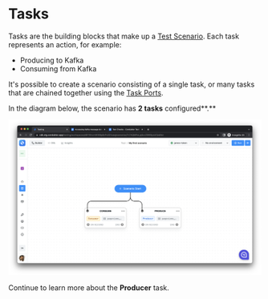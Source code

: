 # Tasks

Tasks are the building blocks that make up a [Test Scenario](../test-scenarios). Each task represents an action, for example:

- Producing to Kafka
- Consuming from Kafka

It's possible to create a scenario consisting of a single task, or many tasks that are chained together using the [Task Ports](task-ports).

In the diagram below, the scenario has **2 tasks** configured**.**&#x20;

![](<../../../assets/image (122).png>)

Continue to learn more about the **Producer** task.

